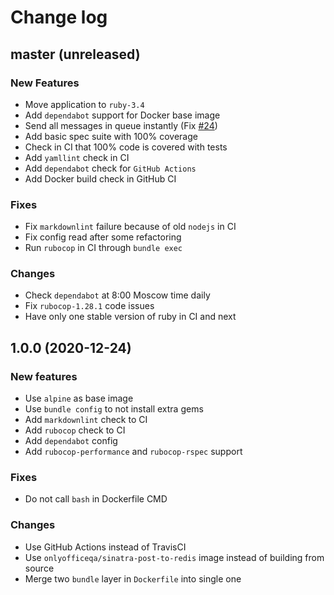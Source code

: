 # Change log

## master (unreleased)

### New Features

* Move application to `ruby-3.4`
* Add `dependabot` support for Docker base image
* Send all messages in queue instantly
  (Fix [#24](https://github.com/ONLYOFFICE-QA/redis-to-telegram/issues/24))
* Add basic spec suite with 100% coverage
* Check in CI that 100% code is covered with tests
* Add `yamllint` check in CI
* Add `dependabot` check for `GitHub Actions`
* Add Docker build check in GitHub CI

### Fixes

* Fix `markdownlint` failure because of old `nodejs` in CI
* Fix config read after some refactoring
* Run `rubocop` in CI through `bundle exec`

### Changes

* Check `dependabot` at 8:00 Moscow time daily
* Fix `rubocop-1.28.1` code issues
* Have only one stable version of ruby in CI and next

## 1.0.0 (2020-12-24)

### New features

* Use `alpine` as base image
* Use `bundle config` to not install extra gems
* Add `markdownlint` check to CI
* Add `rubocop` check to CI
* Add `dependabot` config
* Add `rubocop-performance` and `rubocop-rspec` support

### Fixes

* Do not call `bash` in Dockerfile CMD

### Changes

* Use GitHub Actions instead of TravisCI
* Use `onlyofficeqa/sinatra-post-to-redis` image instead of building from source
* Merge two `bundle` layer in `Dockerfile` into single one
